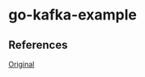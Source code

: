 # go-kafka-example
 
## References

[Original](https://medium.com/swlh/apache-kafka-with-golang-227f9f2eb818)
